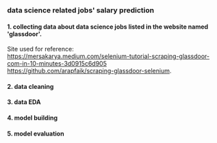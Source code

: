 ### data science related jobs' salary prediction
#### 1. collecting data about data science jobs listed in the website named 'glassdoor'.
Site used for reference:<br/>
https://mersakarya.medium.com/selenium-tutorial-scraping-glassdoor-com-in-10-minutes-3d0915c6d905 <br/>
https://github.com/arapfaik/scraping-glassdoor-selenium. <br/>

#### 2. data cleaning
#### 3. data EDA
#### 4. model building
#### 5. model evaluation

 
